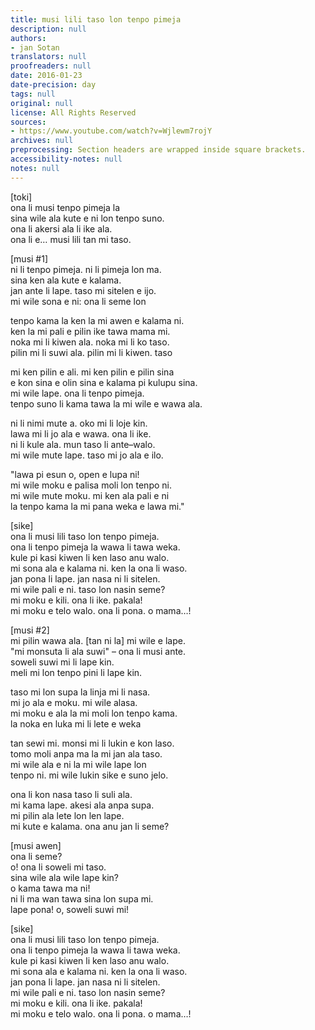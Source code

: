 ```yaml
---
title: musi lili taso lon tenpo pimeja
description: null
authors:
- jan Sotan
translators: null
proofreaders: null
date: 2016-01-23
date-precision: day
tags: null
original: null
license: All Rights Reserved
sources:
- https://www.youtube.com/watch?v=Wjlewm7rojY
archives: null
preprocessing: Section headers are wrapped inside square brackets.
accessibility-notes: null
notes: null
---
```


[toki]  \
ona li musi tenpo pimeja la  \
sina wile ala kute e ni lon tenpo suno.  \
ona li akersi ala li ike ala.  \
ona li e… musi lili tan mi taso.

[musi #1]  \
ni li tenpo pimeja. ni li pimeja lon ma.  \
sina ken ala kute e kalama.  \
jan ante li lape. taso mi sitelen e ijo.  \
mi wile sona e ni: ona li seme lon

tenpo kama la ken la mi awen e kalama ni.  \
ken la mi pali e pilin ike tawa mama mi.  \
noka mi li kiwen ala. noka mi li ko taso.  \
pilin mi li suwi ala. pilin mi li kiwen. taso

mi ken pilin e ali. mi ken pilin e pilin sina  \
e kon sina e olin sina e kalama pi kulupu sina.  \
mi wile lape. ona li tenpo pimeja.  \
tenpo suno li kama tawa la mi wile e wawa ala.

ni li nimi mute a. oko mi li loje kin.  \
lawa mi li jo ala e wawa. ona li ike.  \
ni li kule ala. mun taso li ante–walo.  \
mi wile mute lape. taso mi jo ala e ilo.

"lawa pi esun o, open e lupa ni!  \
mi wile moku e palisa moli lon tenpo ni.  \
mi wile mute moku. mi ken ala pali e ni  \
la tenpo kama la mi pana weka e lawa mi."

[sike]  \
ona li musi lili taso lon tenpo pimeja.  \
ona li tenpo pimeja la wawa li tawa weka.  \
kule pi kasi kiwen li ken laso anu walo.  \
mi sona ala e kalama ni. ken la ona li waso.  \
jan pona li lape. jan nasa ni li sitelen.  \
mi wile pali e ni. taso lon nasin seme?  \
mi moku e kili. ona li ike. pakala!  \
mi moku e telo walo. ona li pona. o mama…!

[musi #2]  \
mi pilin wawa ala. [tan ni la] mi wile e lape.  \
"mi monsuta li ala suwi" – ona li musi ante.  \
soweli suwi mi li lape kin.  \
meli mi lon tenpo pini li lape kin.

taso mi lon supa la linja mi li nasa.  \
mi jo ala e moku. mi wile alasa.  \
mi moku e ala la mi moli lon tenpo kama.  \
la noka en luka mi li lete e weka

tan sewi mi. monsi mi li lukin e kon laso.  \
tomo moli anpa ma la mi jan ala taso.  \
mi wile ala e ni la mi wile lape lon  \
tenpo ni. mi wile lukin sike e suno jelo.

ona li kon nasa taso li suli ala.  \
mi kama lape. akesi ala anpa supa.  \
mi pilin ala lete lon len lape.  \
mi kute e kalama. ona anu jan li seme?

[musi awen]  \
ona li seme?  \
o! ona li soweli mi taso.  \
sina wile ala wile lape kin?  \
o kama tawa ma ni!  \
ni li ma wan tawa sina lon supa mi.  \
lape pona! o, soweli suwi mi!

[sike]  \
ona li musi lili taso lon tenpo pimeja.  \
ona li tenpo pimeja la wawa li tawa weka.  \
kule pi kasi kiwen li ken laso anu walo.  \
mi sona ala e kalama ni. ken la ona li waso.  \
jan pona li lape. jan nasa ni li sitelen.  \
mi wile pali e ni. taso lon nasin seme?  \
mi moku e kili. ona li ike. pakala!  \
mi moku e telo walo. ona li pona. o mama…!